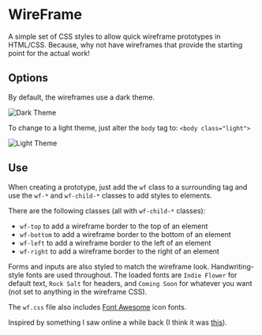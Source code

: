 # WireFrame

A simple set of CSS styles to allow quick wireframe prototypes in HTML/CSS.
Because, why not have wireframes that provide the starting point for the
actual work!

## Options

By default, the wireframes use a dark theme.

![Dark Theme](http://matthewross.me/files/wf-dark.png)

To change to a light theme, just alter the `body` tag to:
`<body class="light">`

![Light Theme](http://matthewross.me/files/wf-light.png)

## Use

When creating a prototype, just add the `wf` class to a surrounding tag and
use the `wf-*` and `wf-child-*` classes to add styles to elements.

There are the following classes (all with `wf-child-*` classes):
 * `wf-top` to add a wireframe border to the top of an element
 * `wf-bottom` to add a wireframe border to the bottom of an element
 * `wf-left` to add a wireframe border to the left of an element
 * `wf-right` to add a wireframe border to the right of an element

Forms and inputs are also styled to match the wireframe look.
Handwriting-style fonts are used throughout. The loaded fonts are `Indie
Flower` for default text, `Rock Salt` for headers, and `Coming Soon` for
whatever you want (not set to anything in the wireframe CSS).

The `wf.css` file also includes [Font Awesome](http://fortawesome.github.io/Font-Awesome/icons/) icon fonts.

Inspired by something I saw online a while back (I think it was [this](http://thecodeplayer.com/walkthrough/wireframing-with-html-css)).
